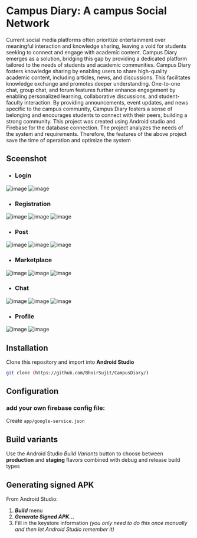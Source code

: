 # Campus Diary: A campus Social Network

Current social media platforms often prioritize entertainment over meaningful interaction and knowledge sharing, leaving a void for students seeking to connect and engage with academic content. Campus Diary emerges as a solution, bridging this gap by providing a dedicated platform tailored to the needs of students and academic communities.
Campus Diary fosters knowledge sharing by enabling users to share high-quality academic content, including articles, news, and discussions. This facilitates knowledge exchange and promotes deeper understanding. One-to-one chat, group chat, and forum features further enhance engagement by enabling personalized learning, collaborative discussions, and student-faculty interaction.
By providing announcements, event updates, and news specific to the campus community, Campus Diary fosters a sense of belonging and encourages students to connect with their peers, building a strong community.
This project was created using Android studio and Firebase for the database connection. The project analyzes the needs of the system and requirements. Therefore, the features of the above project save the time of operation and optimize the system

##  Sceenshot
- ### Login
![image](https://github.com/BhoirSujit/CampusDiary/assets/92661835/e7af6e59-3512-4bc6-bf15-1a4322867a93) ![image](https://github.com/BhoirSujit/CampusDiary/assets/92661835/194aeaf2-93bd-4ed7-aa8f-2aa8ec373356)

- ### Registration
![image](https://github.com/BhoirSujit/CampusDiary/assets/92661835/6005d48b-9fad-43fd-8bde-3074d8bae7c6) ![image](https://github.com/BhoirSujit/CampusDiary/assets/92661835/19e4fa8a-e41d-4f30-8186-6b0991473923) ![image](https://github.com/BhoirSujit/CampusDiary/assets/92661835/4440fbd9-b106-48b6-9a03-588c8e2cbce9)

- ### Post
![image](https://github.com/BhoirSujit/CampusDiary/assets/92661835/4418e00a-4759-4254-912f-544a69a78660)   ![image](https://github.com/BhoirSujit/CampusDiary/assets/92661835/a130e97f-eead-4ef4-8e65-d9165557a1be)   ![image](https://github.com/BhoirSujit/CampusDiary/assets/92661835/c87fb21f-0607-4be8-8aab-d5172c80dc69)

- ### Marketplace
![image](https://github.com/BhoirSujit/CampusDiary/assets/92661835/e2795bfd-ef08-4347-86d1-e2030d39449a)   ![image](https://github.com/BhoirSujit/CampusDiary/assets/92661835/0d956541-083b-4b9a-b235-b6e3882e03f3)   ![image](https://github.com/BhoirSujit/CampusDiary/assets/92661835/12c94013-4f6d-49fe-87e8-bd7f275e4309)

- ### Chat
![image](https://github.com/BhoirSujit/CampusDiary/assets/92661835/e034d8fc-8de4-43b4-b7c2-a247a7a1acde)   ![image](https://github.com/BhoirSujit/CampusDiary/assets/92661835/266d3cfc-60c4-49a2-b664-d4efab30ac02)   ![image](https://github.com/BhoirSujit/CampusDiary/assets/92661835/0b757cab-ed43-4643-84b6-184abc62dc50)

- ### Profile
![image](https://github.com/BhoirSujit/CampusDiary/assets/92661835/0172468f-ed21-4d85-afbc-67c05be8405a)   ![image](https://github.com/BhoirSujit/CampusDiary/assets/92661835/e6a25270-5d90-425d-97cb-a1aad9fa89d9)

## Installation
Clone this repository and import into **Android Studio**
```bash
git clone (https://github.com/BhoirSujit/CampusDiary/)
```

## Configuration
### add your own firebase config file:
Create `app/google-service.json` 


## Build variants
Use the Android Studio *Build Variants* button to choose between **production** and **staging** flavors combined with debug and release build types


## Generating signed APK
From Android Studio:
1. ***Build*** menu
2. ***Generate Signed APK...***
3. Fill in the keystore information *(you only need to do this once manually and then let Android Studio remember it)*

